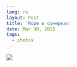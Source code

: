 ```yaml
---
lang: ru
layout: Post
title: 'Море в сумерках'
date: Mar 30, 2010
tags:
  - photos
---
```


![](photo://2009-09-22_5D_1962_Artem_Sapegin)
